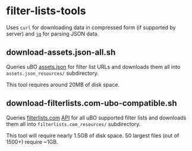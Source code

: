 # filter-lists-tools

Uses `curl` for downloading data in compressed form (if supported by server) and [`jq`](https://stedolan.github.io/jq/) for parsing JSON data.


## download-assets.json-all.sh

Queries uBO [assets.json](https://raw.githubusercontent.com/gorhill/uBlock/master/assets/assets.json) for filter list URLs and downloads them all into `assets.json_resources/` subdirectory.

This tool requires around 20MB of disk space. 


## download-filterlists.com-ubo-compatible.sh

Queries [filterlists.com](https://filterlists.com/) [API](https://filterlists.com/api/docs/index.html) for all uBO supported filter lists and downloads them all into `filterlists.com_resources/` subdirectory.

This tool will require nearly 1.5GB of disk space. 50 largest files (out of 1500+) require ~1GB.
